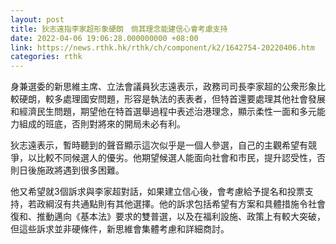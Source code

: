 ```yaml
---
layout: post
title: 狄志遠指李家超形象硬朗　倘其理念能建信心會考慮支持
date: 2022-04-06 19:06:28.000000000 +08:00
link: https://news.rthk.hk/rthk/ch/component/k2/1642754-20220406.htm
categories: rthk
---
```


身兼選委的新思維主席、立法會議員狄志遠表示，政務司司長李家超的公衆形象比較硬朗，較多處理國安問題，形容是執法的表表者，但特首還要處理其他社會發展和經濟民生問題，期望他在特首選舉過程中表述治港理念，顯示柔性一面和多元能力組成的班底，否則對將來的開局未必有利。

狄志遠表示，暫時聽到的聲音顯示這次似乎是一個人參選，自己的主觀希望有競爭，以比較不同候選人的優劣。他期望候選人能面向社會和市民，提升認受性，否則日後施政將遇到很多困難。

他又希望就3個訴求與李家超對話，如果建立信心後，會考慮給予提名和投票支持，若政綱沒有共通點則有其他選擇。他的訴求包括希望有方案和具體措施令社會復和、推動邁向《基本法》要求的雙普選，以及在福利設施、政策上有較大突破，但這些訴求並非硬條件，新思維會集體考慮和詳細商討。
